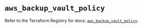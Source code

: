 # `aws_backup_vault_policy`

Refer to the Terraform Registry for docs: [`aws_backup_vault_policy`](https://registry.terraform.io/providers/hashicorp/aws/5.44.0/docs/resources/backup_vault_policy).
